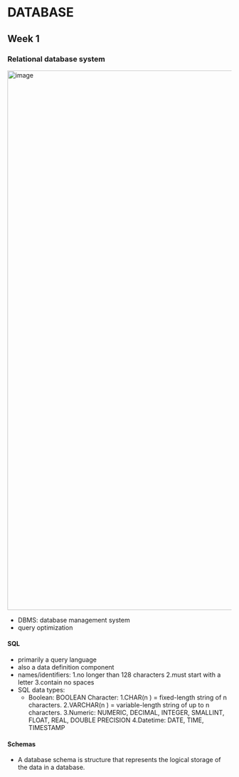 # DATABASE
## Week 1
### Relational database system
<img width="1213" alt="image" src="https://github.com/user-attachments/assets/9d8b2a0e-cee4-4163-9130-d84e26b13846">

- DBMS: database management system
- query optimization

#### SQL

- primarily a query language
- also a data definition component
- names/identifiers: 1.no longer than 128 characters 2.must start with a letter 3.contain no spaces
- SQL data types:
  - Boolean: BOOLEAN
  Character: 
        1.CHAR(n ) = fixed-length string of n  characters.
        2.VARCHAR(n ) = variable-length string of up to n  characters.
  3.Numeric: NUMERIC, DECIMAL, INTEGER, SMALLINT, FLOAT, REAL, DOUBLE PRECISION
  4.Datetime: DATE, TIME, TIMESTAMP



#### Schemas

- A database schema is structure that represents the logical storage of the data in a database.
